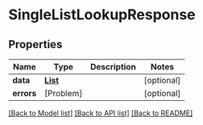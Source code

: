 # SingleListLookupResponse

## Properties
Name | Type | Description | Notes
------------ | ------------- | ------------- | -------------
**data** | [**List**](List.md) |  | [optional] 
**errors** | [Problem] |  | [optional] 

[[Back to Model list]](../README.md#documentation-for-models) [[Back to API list]](../README.md#documentation-for-api-endpoints) [[Back to README]](../README.md)


